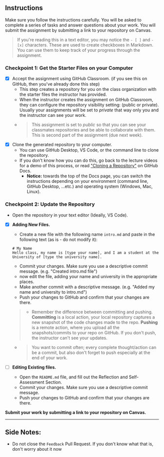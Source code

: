 ## Instructions
Make sure you follow the instructions carefully. You will be asked to complete a series of tasks and answer questions about your work. You will submit the assignment by submitting a link to your repository on Canvas.

> If you're reading this in a text editor, you may notice the `- [ ]` and `- [x]` characters. These are used to create checkboxes in Markdown. You can use them to keep track of your progress through the assignment.
### Checkpoint 1: Get the Starter Files on your Computer
- [x] Accept the assignment using GitHub Classroom. (if you see this on GitHub, then you've already done this step)
   - This step creates a repository for you on the class organization with the starter files the instructor has provided.
   - When the instructor creates the assignment on GitHub Classroom, they can configure the repository visibility setting: (public or private). Usually your assignments will be set to _private_ that way only you and the instructor can see your work.
   - > This assignment is set to _public_ so that you can see your classmates repositories and be able to collaborate with them. This is second part of the assignment (due next week).
- [x] Clone the generated repository to your computer.
   - You can use GitHub Desktop, VS Code, or the command line to clone the repository.
  - If you don't know how you can do this, go back to the lecture videos for a demo of this process, or read ["Cloning a Repository"](https://docs.github.com/en/repositories/creating-and-managing-repositories/cloning-a-repository?tool=webui) on GitHub Docs.
    - **Notice:** towards the top of the Docs page, you can switch the instructions depending on your environment (command line, GitHub Desktop, ...etc.) and operating system (Windows, Mac, Linux).

### Checkpoint 2: Update the Repository
  - Open the repository in your text editor (Ideally, VS Code).
  - [x] **Adding New Files.**
    - Create a new file with the following name `intro.md` and paste in the following text (as is - do not modify it):

    ```
    # My Name
    Hello class, my name is [type your name], and I am a student at the University of [type the university name].
    ```
    - Commit your changes. Make sure you use a descriptive commit message. (e.g. "Created intro.md file")
    - now edit the file, adding your name and university in the appropriate places.
    - Make another commit with a descriptive message. (e.g. "Added my name and university to intro.md")
    - Push your changes to GitHub and confirm that your changes are there.
    > -  Remember the difference between committing and pushing. **Committing** is a local action, your local repository captures a new snapshot of the code changes made to the repo. **Pushing** is a remote action, where you upload all the snapshots/commits to your repo on GitHub. If you don't push, the instructor can't see your updates.
    - > You want to commit often; every complete thought/action can be a commit, but also don't forget to push especially at the end of your work.
  - [ ] **Editing Existing files.**
    - Open the `README.md` file, and fill out the Reflection and Self-Assessment Section.
    - Commit your changes. Make sure you use a descriptive commit message.
    - Push your changes to GitHub and confirm that your changes are there.

**Submit your work by submitting a link to your repository on Canvas.**

--------
## Side Notes:
- Do not close the `Feedback` Pull Request. If you don't know what that is, don't worry about it now